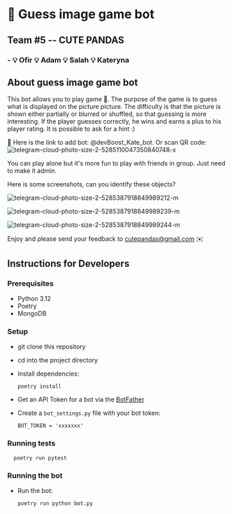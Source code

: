 # 🚀 Guess image game bot

## Team #5 -- CUTE PANDAS
### - 💡 Ofir    💡 Adam    💡 Salah    💡 Kateryna

## About guess image game bot

This bot allows you to play game 🤖.
The purpose of the game is to guess what is displayed on the picture picture.
The difficulty is that the picture is shown either partially or blurred or shuffled, so that guessing is more interesting.
If the player guesses correctly, he wins and earns a plus to his player rating.
It is possible to ask for a hint :)

🔗 Here is the link to add bot: @devBoost_Kate_bot. Or scan QR code: ![telegram-cloud-photo-size-2-5285110047350840748-x](https://github.com/user-attachments/assets/5784f179-a77d-495d-a07f-d4312227c9e1)

You can play alone but it's more fun to play with friends in group. Just need to make it admin. 

Here is some screenshots, can you identify these objects? 

![telegram-cloud-photo-size-2-5285387918849989212-m](https://github.com/user-attachments/assets/c813094d-6e8a-42bf-9955-434be53f5c51)

![telegram-cloud-photo-size-2-5285387918849989239-m](https://github.com/user-attachments/assets/ba944a1b-035d-4ad1-85c4-ac0d407d77f3)

![telegram-cloud-photo-size-2-5285387918849989244-m](https://github.com/user-attachments/assets/469b4fbc-104e-40fa-b873-fc76ff7da0ae)

Enjoy and please send your feedback to cutepandas@gmail.com ✉️

## Instructions for Developers 
### Prerequisites
- Python 3.12
- Poetry
- MongoDB

### Setup
- git clone this repository 
- cd into the project directory
- Install dependencies:
    
      poetry install


- Get an API Token for a bot via the [BotFather](https://telegram.me/BotFather)
- Create a `bot_settings.py` file with your bot token:

      BOT_TOKEN = 'xxxxxxx'

### Running tests        

      poetry run pytest


### Running the bot        
- Run the bot:

      poetry run python bot.py
